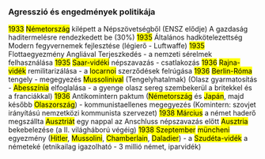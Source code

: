 ### Agresszió és engedmények politikája
<mark class="hltr-orange">1933</mark> <mark class="hltr-green">Németország</mark> kilépett a Népszövetségből (ENSZ elődje)
A gazdaság haditermelésre rendezkedett be (30%)
<mark class="hltr-orange">1935</mark> Általános hadkötelezettség
Modern fegyvernemek fejlesztése (légierő - Luftwaffe)
<mark class="hltr-orange">1935</mark> Flottaegyezmény Angliával
Terjeszkedés - a nemzeti sérelmek felhasználása
<mark class="hltr-orange">1935</mark> <mark class="hltr-green">Saar-vidéki</mark> népszavazás - csatlakozás
<mark class="hltr-orange">1936</mark> <mark class="hltr-green">Rajna-vidék</mark> remilitarizálása - a <mark class="hltr-green">locarnoi</mark> szerződések felrúgása
<mark class="hltr-orange">1936</mark> <mark class="hltr-green">Berlin-Róma</mark> tengely - megegyezés <mark class="hltr-cyan">Mussolinival</mark> (Tengelyhatalmak)
(Olasz gyarmatosítás - <mark class="hltr-green">Abesszínia</mark> elfoglalása - a gyenge olasz sereg szembekerül a britekkel és a franciákkal)
<mark class="hltr-orange">1936</mark> Antikomintern paktum (<mark class="hltr-green">Németország</mark> és <mark class="hltr-green">Japán</mark>, majd később <mark class="hltr-green">Olaszország</mark>) - kommunistaellenes megegyezés
(Komintern: szovjet irányítású nemzetközi kommunista szervezet)
<mark class="hltr-orange">1938 Március</mark> a német haderő megszállta <mark class="hltr-green">Ausztriát</mark> egy nappal az Anschluss népszavazás előtt
<mark class="hltr-green">Ausztria</mark> bekebelezése (a II. világháború végéig)
<mark class="hltr-orange">1938 Szeptember</mark> <mark class="hltr-green">müncheni</mark> egyezmény (<mark class="hltr-cyan">Hitler</mark>, <mark class="hltr-cyan">Mussolini</mark>, <mark class="hltr-cyan">Chamberlain</mark>, <mark class="hltr-cyan">Daladier</mark>) - a <mark class="hltr-green">Szudéta-vidék</mark> a németeké (etnikailag igazolható - 3 millió német, iparvidék)
